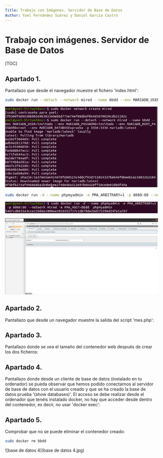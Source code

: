 ```yaml
---
Title: Trabajo con Imágenes. Servidor de Base de Datos
Author: Yoel Fernández Suárez y Daniel García Castro       
---
```


# 					Trabajo con imágenes. Servidor de Base de Datos

[TOC]

## Apartado 1.

Pantallazo que desde el navegador muestre el fichero 'index.html':

```bash
sudo docker run --detach --network mired --name bbdd --env MARIADB_USER=invitado --env MARIADB_PASSWORD=invitado --env MARIADB_PASSWORD=invitado --env MARIADB_ROOT_PASSWORD=root --env MARIADB_DATABASE=prueba -p 3336:3336 mariadb:latest
```

![bASEDEDATOS1](bASEDEDATOS1.jpg)



```bash
sudo docker run -d --name phpmyadmin -e PMA_ARBITRARY=1 -p 8080:80 --network mired -e PMA_HOST=bbdd phpmyadmin
```

![basesdedatos2](basesdedatos2.jpg)



![basesdedatos3](basesdedatos3.jpg)



## Apartado 2.

Pantallazo que desde un navegador muestre la salida del script 'mes.php':





## Apartado 3.

Pantallazo donde se vea el tamaño del contenedor web después de crear los dos ficheros:





## Apartado 4.

Pantallazo donde desde un cliente de base de datos (instalado en tu ordenador) se pueda observar que hemos podido conectarnos al servidor de base de datos con el usuario creado y que se ha creado la base de datos prueba '(show databases)'. El acceso se debe realizar desde el ordenador que tenéis instalado docker, no hay que acceder desde dentro del contenedor, es decir, no usar 'docker exec':





## Apartado 5.

Comprobar que no se puede eliminar el contenedor creado:

```bash
sudo docker rm bbdd
```

![base de datos 4](base de datos 4.jpg)
